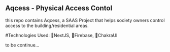 ## Aqcess - Physical Access Contol

this repo contains Aqcess, a SAAS Project that helps society owners control access to the building/residential areas.


#Technologies Used:
🍳NextJS, 
🍳Firebase,
🍳ChakraUI

to be continue...

